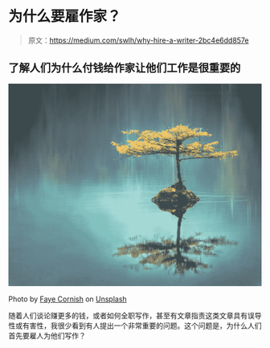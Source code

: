 # 为什么要雇作家？

> 原文：<https://medium.com/swlh/why-hire-a-writer-2bc4e6dd857e>

## 了解人们为什么付钱给作家让他们工作是很重要的

![](img/89b13ae6e7f2c8eeed673c361b86d0c1.png)

Photo by [Faye Cornish](https://unsplash.com/@fcornish?utm_source=unsplash&utm_medium=referral&utm_content=creditCopyText) on [Unsplash](https://unsplash.com/?utm_source=unsplash&utm_medium=referral&utm_content=creditCopyText)

随着人们谈论赚更多的钱，或者如何全职写作，甚至有文章指责这类文章具有误导性或有害性，我很少看到有人提出一个非常重要的问题。这个问题是，为什么人们首先要雇人为他们写作？